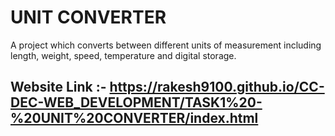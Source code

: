 # UNIT CONVERTER

A project which converts between different units of measurement including length, weight, speed, temperature and digital storage.

## Website Link :- <https://rakesh9100.github.io/CC-DEC-WEB_DEVELOPMENT/TASK1%20-%20UNIT%20CONVERTER/index.html>
